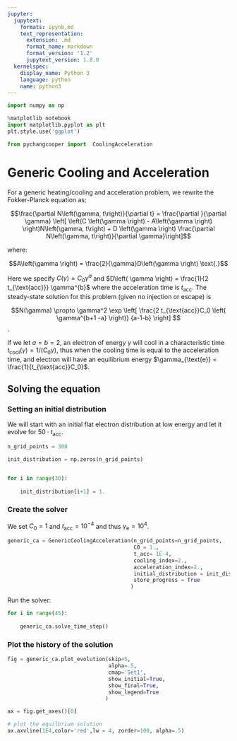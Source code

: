 ```yaml
---
jupyter:
  jupytext:
    formats: ipynb,md
    text_representation:
      extension: .md
      format_name: markdown
      format_version: '1.2'
      jupytext_version: 1.8.0
  kernelspec:
    display_name: Python 3
    language: python
    name: python3
---
```


```python
import numpy as np

%matplotlib notebook
import matplotlib.pyplot as plt
plt.style.use('ggplot')

from pychangcooper import  CoolingAcceleration

```

<!-- #region -->
# Generic Cooling and Acceleration

For a generic heating/cooling and acceleration problem, we rewrite the Fokker-Planck equation as:

$$\frac{\partial N\left(\gamma, t\right)}{\partial t}  = \frac{\partial }{\partial \gamma} \left[ \left(C \left(\gamma \right) - A\left(\gamma \right) \right)N\left(\gamma, t\right) + D \left(\gamma \right) \frac{\partial N\left(\gamma, t\right)}{\partial \gamma}\right]$$

where:

$$A\left(\gamma \right) = \frac{2}{\gamma}D\left(\gamma \right) \text{.}$$

Here we specify $C \left( \gamma \right) = C_{0} \gamma^{a}$ and $D\left( \gamma \right) = \frac{1}{2 t_{\text{acc}}} \gamma^{b}$ where the acceleration time is $t_{\text{acc}}$. The steady-state solution for this problem (given no injection or escape) is

$$N(\gamma) \propto \gamma^2 \exp \left[ \frac{2 t_{\text{acc}}C_0 \left( \gamma^{b+1 -a} \right)} {a-1-b} \right] $$.


If we let $a=b=2$, an electron of energy $\gamma$ will cool in a characteristic time $t_{\text{cool}}(\gamma) = 1 / \left(C_0 \gamma \right)$, thus when the cooling time is equal to the acceleration time, and electron will have an equilibrium energy $\gamma_{\text{e}} = \frac{1}{t_{\text{acc}}C_0}$.

## Solving the equation

### Setting an initial distribution
We will start with an initial flat electron distribution at low energy and let it evolve for $50\cdot t_{\text{acc}}$.

<!-- #endregion -->

```python
n_grid_points = 300

init_distribution = np.zeros(n_grid_points)


for i in range(30):
    
    init_distribution[i+1] = 1.


```

### Create the solver
We set $C_0 = 1$ and $t_{\text{acc}} = 10^{-4}$ and thus $\gamma_{\text{e}} = 10^4$.



```python
generic_ca = GenericCoolingAcceleration(n_grid_points=n_grid_points,
                                        C0 = 1.,
                                        t_acc= 1E-4,
                                        cooling_index=2.,
                                        acceleration_index=2.,
                                        initial_distribution = init_distribution,
                                        store_progress = True
                                       )
```

Run the solver:

```python
for i in range(45):
    
    generic_ca.solve_time_step()
```

### Plot the history of the solution

```python
fig = generic_ca.plot_evolution(skip=5,
                                alpha=.5,
                                cmap='Set1',
                                show_initial=True,
                                show_final=True,
                                show_legend=True
                               )

ax = fig.get_axes()[0]

# plot the equilbrium solution
ax.axvline(1E4,color='red',lw = 4, zorder=100, alpha=.5)

```

```python

```

